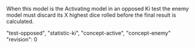 When this model is the Activating model in an opposed Ki test the enemy model must discard its X highest dice rolled before the final result is calculated.

"test-opposed", "statistic-ki", "concept-active", "concept-enemy"
"revision": 0